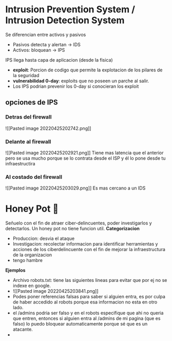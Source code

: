 # Intrusion Prevention System / Intrusion Detection System

Se diferencian entre activos y pasivos
- Pasivos detecta y alertan -> IDS
- Activos: bloquean -> IPS

IPS llega hasta capa de aplicacion (desde la fisica)


- **exploit**: Porcion de codigo que permite la explotacion de los pilares de la seguridad
- **vulnerabilidad 0-day**: exploits que no poseen un parche al salir.
- Los IPS podrian prevenir los 0-day si conocieran los exploit


## opciones de IPS
### Detras del firewall

![[Pasted image 20220425202742.png]]
### Delante al firewall
![[Pasted image 20220425202921.png]]
Tiene mas latencia que el anterior pero se usa mucho porque se lo contrata desde el ISP y él lo pone desde tu infraestructira

### Al costado del firewall
![[Pasted image 20220425203029.png]]
Es mas cercano a un IDS

# Honey Pot 🍯
Señuelo con el fin de atraer ciber-delincuentes, poder investigarlos y detectarlos. Un honey pot no tiene funcion util.
**Categorizacion**
- Produccion: desvia el ataque
- Investigacion: recolectar informacion para identificar herramientas y acciones de los ciberdelincuente con el fin de mejorar la infraestructura de la organizacion
- tengo hambre

**Ejemplos**
- Archivo robots.txt: tiene las siguientes lineas para evitar que por ej no se indexe en google.
- ![[Pasted image 20220425203841.png]]
- Podes poner referencias falsas para saber si alguien entra, es por culpa de haber accedido al robots porque esa informacion no esta en otro lado.
- el /admins podria ser falso y en el robots especifique que ahi no queria que entren, entonces si alguien entra al /admins de mi pagina (que es falso) lo puedo bloquear automaticamente porque sé que es un atacante.
- 
